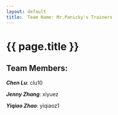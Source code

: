 ```yaml
---
layout: default
title:  Team Name: Mr.Panicky's Trainers
---
```


# {{ page.title }}

## Team Members:
***Chen Lu***: clu10

***Jenny Zhang***: xiyuez

***Yiqiao Zhao***: yiqiaoz1
